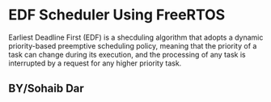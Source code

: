# EDF Scheduler Using FreeRTOS
Earliest Deadline First (EDF) is a shecduling algorithm that adopts a dynamic priority-based preemptive scheduling policy, 
meaning that the priority of a task can change during its execution, and the processing of any task is interrupted 
by a request for any higher priority task.


## BY/Sohaib Dar
